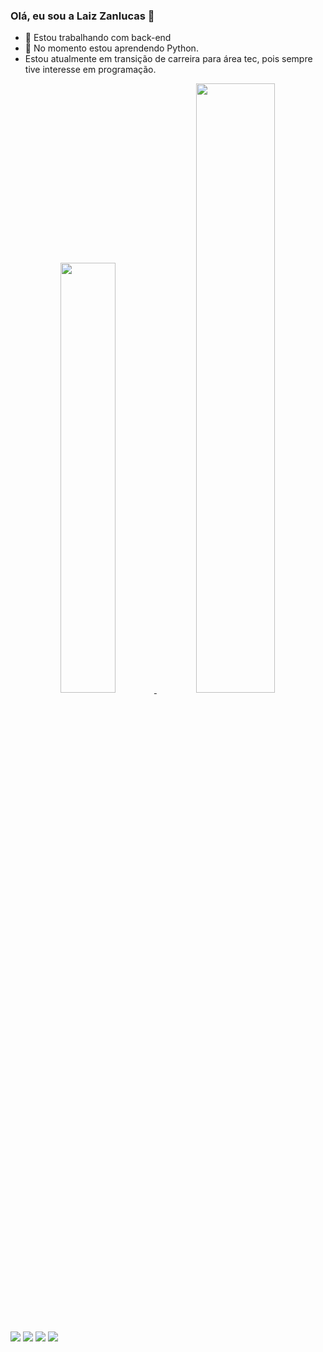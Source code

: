 ### Olá, eu sou a Laiz Zanlucas 👋

- 🔭 Estou trabalhando com back-end
- 🌱 No momento estou aprendendo Python.
- Estou atualmente em transição de carreira para área tec, pois sempre tive interesse em programação.

<div align="center">
  <a href="https://github.com/zanlucaslaiz">
  <img width="42%" src="https://github-readme-stats.vercel.app/api?username=zanlucaslaiz&show_icons=true&theme=dracula&include_all_commits=true&count_private=true"/>
  <img width="50%" src="https://github-readme-stats.vercel.app/api/top-langs/?username=zanlucaslaiz&layout=compact&langs_count=7&theme=dracula"/>
</div>

<div style="display: inline_block"><br>
  <link rel="stylesheet" href="https://cdn.jsdelivr.net/gh/devicons/devicon@v2.15.1/devicon.min.css">
</div>

##

<div> 
  <a href="https://instagram.com/zanlucas_dev" target="_blank"><img src="https://img.shields.io/badge/Instagram-E4405F?style=for-the-badge&logo=instagram&logoColor=white" target="_blank"></a>
 	<a href="https://www.twitch.tv/zanlucaslaiz" target="_blank"><img src="https://img.shields.io/badge/Twitch-9146FF?style=for-the-badge&logo=twitch&logoColor=white" target="_blank"></a>
 <a href="https://discord.gg/zanlucaslaiz" target="_blank"><img src="https://img.shields.io/badge/Discord-7289DA?style=for-the-badge&logo=discord&logoColor=white" target="_blank"></a> 
 <a href="https://www.linkedin.com/in/laiz-zanlucas/" target="_blank"><img src="https://img.shields.io/badge/-LinkedIn-%230077B5?style=for-the-badge&logo=linkedin&logoColor=white" target="_blank"></a> 

</div>
